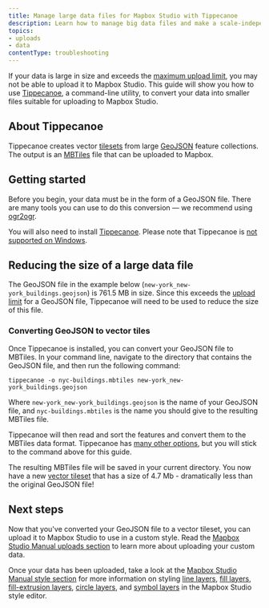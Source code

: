 ```yaml
---
title: Manage large data files for Mapbox Studio with Tippecanoe
description: Learn how to manage big data files and make a scale-independent view of your data.
topics:
- uploads
- data
contentType: troubleshooting
---
```


If your data is large in size and exceeds the [maximum upload limit](/help/troubleshooting/uploads/#accepted-file-types-and-transfer-limits), you may not be able to upload it to Mapbox Studio. This guide will show you how to use [Tippecanoe](https://github.com/mapbox/tippecanoe), a command-line utility, to convert your data into smaller files suitable for uploading to Mapbox Studio.

## About Tippecanoe

Tippecanoe creates vector [tilesets](/help/glossary/tileset/) from large [GeoJSON](/help/glossary/geojson/) feature collections. The output is an [MBTiles](/help/glossary/mbtiles/) file that can be uploaded to Mapbox.

## Getting started

Before you begin, your data must be in the form of a GeoJSON file. There are many tools you can use to do this conversion &mdash; we recommend using [ogr2ogr](http://www.gdal.org/ogr2ogr.html).

You will also need to install [Tippecanoe](https://github.com/mapbox/tippecanoe#installation). Please note that Tippecanoe is [not supported on Windows](https://github.com/mapbox/tippecanoe/issues/81).

## Reducing the size of a large data file

The GeoJSON file in the example below (`new-york_new-york_buildings.geojson`) is 761.5 MB in size. Since this exceeds the [upload limit](/help/troubleshooting/uploads/#accepted-file-types-and-transfer-limits) for a GeoJSON file, Tippecanoe will need to be used to reduce the size of this file.

### Converting GeoJSON to vector tiles

Once Tippecanoe is installed, you can convert your GeoJSON file to MBTiles. In your command line, navigate to the directory that contains the GeoJSON file, and then run the following command:

```
tippecanoe -o nyc-buildings.mbtiles new-york_new-york_buildings.geojson
```

Where `new-york_new-york_buildings.geojson` is the name of your GeoJSON file, and `nyc-buildings.mbtiles` is the name you should give to the resulting MBTiles file.

Tippecanoe will then read and sort the features and convert them to the MBTiles data format. Tippecanoe has [many other options](https://github.com/mapbox/tippecanoe#options), but you will stick to the command above for this guide.

The resulting MBTiles file will be saved in your current directory. You now have a new [vector tileset](/help/glossary/tileset/) that has a size of 4.7 Mb - dramatically less than the original GeoJSON file!

## Next steps

Now that you've converted your GeoJSON file to a vector tileset, you can upload it to Mapbox Studio to use in a custom style. Read the [Mapbox Studio Manual uploads section](https://www.mapbox.com/studio-manual/overview/geospatial-data/#preparing-your-data-for-upload) to learn more about uploading your custom data.

Once your data has been uploaded, take a look at the [Mapbox Studio Manual style section](https://www.mapbox.com/studio-manual/reference/styles/) for more information on styling [line layers](https://www.mapbox.com/studio-manual/reference/styles/#line-layer), [fill layers](https://www.mapbox.com/studio-manual/reference/styles/#fill-layer), [fill-extrusion layers](https://www.mapbox.com/studio-manual/reference/styles/#fill-extrusion-layer), [circle layers](https://www.mapbox.com/studio-manual/reference/styles/#circle-layer), and [symbol layers](https://www.mapbox.com/studio-manual/reference/styles/#symbol-layer) in the Mapbox Studio style editor.
